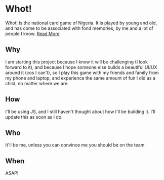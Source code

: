 # Whot!

Whot! is the national card game of Nigeria. It is played by young and old, and has come to be associated with fond memories, by me and a lot of people I know. [Read More](https://www.pagat.com/com/whot.html)

## Why

I am starting this project because I know it will be challenging (I look forward to it), and because I hope someone else builds a beautiful UI/UX around it (cos I can't), so I play this game with my friends and family from my phone and laptop, and experience the same amount of fun I did as a child, no matter where we are.

## How

I'll be using JS, and I still haven't thought about how I'll be building it. I'll update this as soon as I do.

## Who

It'll be me, unless you can convince me you should be on the team.

## When

ASAP!